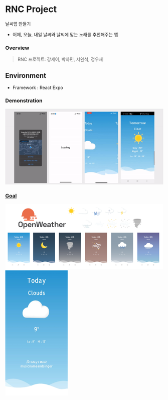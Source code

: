 # RNC Project

날씨앱 만들기
- 어제, 오늘, 내일 날씨와 날씨에 맞는 노래를 추천해주는 앱

### Overview
> RNC 프로젝트: 강세이, 박하민, 서완석, 정우재

## Environment
- Framework : React Expo

### Demonstration
<a href="#"><img src='./img/result.gif'>
  
### Goal 
<a href="#"><img src='./img/design.PNG'>
<a href="#"><img src='./img/goal.PNG' width="200" height="400"/>
  
  
